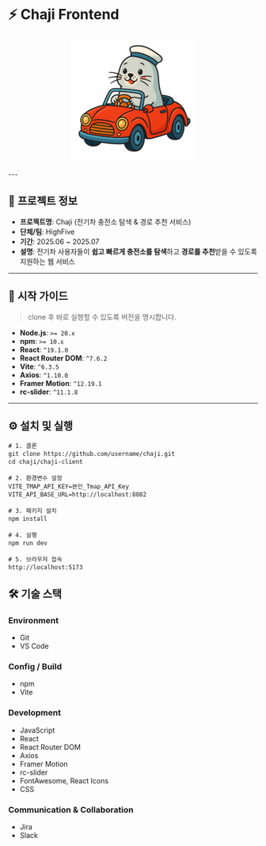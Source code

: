 # ⚡ Chaji Frontend

<p align="center">
  <img src="./img/seal-driver.png" alt="Chaji Logo" width="250"/>
</p>
---

## 📌 프로젝트 정보

- **프로젝트명**: Chaji (전기차 충전소 탐색 & 경로 추천 서비스)  
- **단체/팀**: HighFive  
- **기간**: 2025.06 ~ 2025.07 
- **설명**: 전기차 사용자들이 **쉽고 빠르게 충전소를 탐색**하고 **경로를 추천**받을 수 있도록 지원하는 웹 서비스  

---

## 🚀 시작 가이드

> clone 후 바로 실행할 수 있도록 버전을 명시합니다.

- **Node.js**: `>= 20.x`  
- **npm**: `>= 10.x`  
- **React**: `^19.1.0`  
- **React Router DOM**: `^7.6.2`  
- **Vite**: `^6.3.5`  
- **Axios**: `^1.10.0`  
- **Framer Motion**: `^12.19.1`  
- **rc-slider**: `^11.1.8` 
---

## ⚙️ 설치 및 실행
```
# 1. 클론
git clone https://github.com/username/chaji.git
cd chaji/chaji-client

# 2. 환경변수 설정
VITE_TMAP_API_KEY=본인_Tmap_API_Key
VITE_API_BASE_URL=http://localhost:8082

# 3. 패키지 설치
npm install

# 4. 실행
npm run dev

# 5. 브라우저 접속
http://localhost:5173
```
## 🛠 기술 스택

### Environment
- Git  
- VS Code  

### Config / Build
- npm  
- Vite  

### Development
- JavaScript 
- React  
- React Router DOM
- Axios  
- Framer Motion  
- rc-slider  
- FontAwesome, React Icons  
- CSS

### Communication & Collaboration
- Jira  
- Slack


